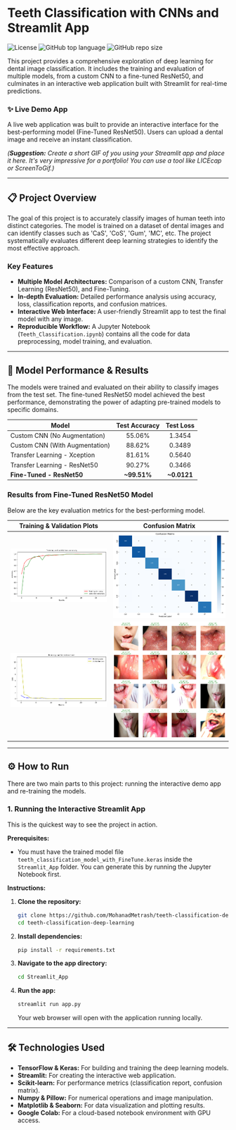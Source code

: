 # Teeth Classification with CNNs and Streamlit App

![License](https://img.shields.io/github/license/MohanadMetrash/teeth-classification-deep-learning)
![GitHub top language](https://img.shields.io/github/languages/top/MohanadMetrash/teeth-classification-deep-learning)
![GitHub repo size](https://img.shields.io/github/repo-size/MohanadMetrash/teeth-classification-deep-learning)

This project provides a comprehensive exploration of deep learning for dental image classification. It includes the training and evaluation of multiple models, from a custom CNN to a fine-tuned ResNet50, and culminates in an interactive web application built with Streamlit for real-time predictions.

### ✨ Live Demo App

A live web application was built to provide an interactive interface for the best-performing model (Fine-Tuned ResNet50). Users can upload a dental image and receive an instant classification.

*(**Suggestion:** Create a short GIF of you using your Streamlit app and place it here. It's very impressive for a portfolio! You can use a tool like LICEcap or ScreenToGif.)*



---

## 📋 Project Overview

The goal of this project is to accurately classify images of human teeth into distinct categories. The model is trained on a dataset of dental images and can identify classes such as 'CaS', 'CoS', 'Gum', 'MC', etc. The project systematically evaluates different deep learning strategies to identify the most effective approach.

### Key Features
*   **Multiple Model Architectures:** Comparison of a custom CNN, Transfer Learning (ResNet50), and Fine-Tuning.
*   **In-depth Evaluation:** Detailed performance analysis using accuracy, loss, classification reports, and confusion matrices.
*   **Interactive Web Interface:** A user-friendly Streamlit app to test the final model with any image.
*   **Reproducible Workflow:** A Jupyter Notebook (`Teeth_Classification.ipynb`) contains all the code for data preprocessing, model training, and evaluation.

---

## 🚀 Model Performance & Results

The models were trained and evaluated on their ability to classify images from the test set. The fine-tuned ResNet50 model achieved the best performance, demonstrating the power of adapting pre-trained models to specific domains.

| Model                               | Test Accuracy | Test Loss |
| ----------------------------------- | :-----------: | :-------: |
| Custom CNN (No Augmentation)        |    55.06%     |   1.3454  |
| Custom CNN (With Augmentation)      |    88.62%     |   0.3489  |
| Transfer Learning - Xception        |    81.61%     |   0.5640  |
| Transfer Learning - ResNet50        |    90.27%     |   0.3466  |
| **Fine-Tuned - ResNet50**           |  **~99.51%**  | **~0.0121** |


### Results from Fine-Tuned ResNet50 Model

Below are the key evaluation metrics for the best-performing model.

| Training & Validation Plots                                     | Confusion Matrix                                         |
| --------------------------------------------------------------- | -------------------------------------------------------- |
| ![Accuracy Plot](results/FineTuned_ResNet50/Training%20and%20validation%20accuracy.png) | ![Confusion Matrix](results/FineTuned_ResNet50/confusion_matrix.png) |
| ![Loss Plot](results/FineTuned_ResNet50/Training%20and%20validation%20loss.png)         | ![Prediction Examples](results/FineTuned_ResNet50/prediction_examples.png) |

---

## ⚙️ How to Run

There are two main parts to this project: running the interactive demo app and re-training the models.

### 1. Running the Interactive Streamlit App

This is the quickest way to see the project in action.

**Prerequisites:**
*   You must have the trained model file `teeth_classification_model_with_FineTune.keras` inside the `Streamlit_App` folder. You can generate this by running the Jupyter Notebook first.

**Instructions:**
1.  **Clone the repository:**
    ```bash
    git clone https://github.com/MohanadMetrash/teeth-classification-deep-learning.git
    cd teeth-classification-deep-learning
    ```

2.  **Install dependencies:**
    ```bash
    pip install -r requirements.txt
    ```

3.  **Navigate to the app directory:**
    ```bash
    cd Streamlit_App
    ```

4.  **Run the app:**
    ```bash
    streamlit run app.py
    ```
    Your web browser will open with the application running locally.

---

## 🛠️ Technologies Used

*   **TensorFlow & Keras:** For building and training the deep learning models.
*   **Streamlit:** For creating the interactive web application.
*   **Scikit-learn:** For performance metrics (classification report, confusion matrix).
*   **Numpy & Pillow:** For numerical operations and image manipulation.
*   **Matplotlib & Seaborn:** For data visualization and plotting results.
*   **Google Colab:** For a cloud-based notebook environment with GPU access.
